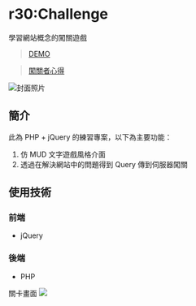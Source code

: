 # r30:Challenge 

學習網站概念的闖關遊戲
> [DEMO](https://r30challenge.herokuapp.com/)

> [闖關者心得](https://hsiangfeng.github.io/javascript/20190728/313613648/)

![封面照片](https://i.imgur.com/yQrPKg1.png)

## 簡介
此為 PHP + jQuery 的練習專案，以下為主要功能：
1. 仿 MUD 文字遊戲風格介面
2. 透過在解決網站中的問題得到 Query 傳到伺服器闖關

## 使用技術
### 前端
* jQuery

### 後端
* PHP

關卡畫面
![](https://i.imgur.com/x9qCjxm.png)